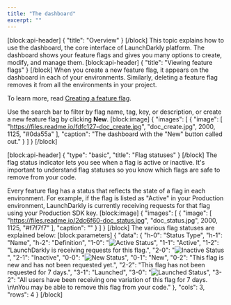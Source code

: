 ```yaml
---
title: "The dashboard"
excerpt: ""
---
```

[block:api-header]
{
  "title": "Overview"
}
[/block]
This topic explains how to use the dashboard, the core interface of LaunchDarkly platform. The dashboard shows your feature flags and gives you many options to create, modify, and manage them.
[block:api-header]
{
  "title": "Viewing feature flags"
}
[/block]
When you create a new feature flag, it appears on the dashboard in each of your environments. Similarly, deleting a feature flag removes it from all the environments in your project.

To learn more, read [Creating a feature flag](doc:creating-a-feature-flag).

Use the search bar to filter by flag name, tag, key, or description, or create a new feature flag by clicking **New**.
[block:image]
{
  "images": [
    {
      "image": [
        "https://files.readme.io/fdfc127-doc_create.jpg",
        "doc_create.jpg",
        2000,
        1125,
        "#0da55a"
      ],
      "caption": "The dashboard with the \"New\" button called out."
    }
  ]
}
[/block]

[block:api-header]
{
  "type": "basic",
  "title": "Flag statuses"
}
[/block]
The flag status indicator lets you see when a flag is active or inactive. It's important to understand flag statuses so you know which flags are safe to remove from your code.

Every feature flag has a status that reflects the state of a flag in each environment. For example, if the flag is listed as "Active" in your Production environment, LaunchDarkly is currently receiving requests for that flag using your Production SDK key.
[block:image]
{
  "images": [
    {
      "image": [
        "https://files.readme.io/2dc6f60-doc_status.jpg",
        "doc_status.jpg",
        2000,
        1125,
        "#f7f7f7"
      ],
      "caption": ""
    }
  ]
}
[/block]
The various flag statuses are explained below:
[block:parameters]
{
  "data": {
    "h-0": "Status Type",
    "h-1": "Name",
    "h-2": "Definition",
    "1-0": "![Active Status](http://i.imgur.com/j3ADAHb.png?1)",
    "1-1": "Active",
    "1-2": "LaunchDarkly is receiving requests for this flag.",
    "2-0": "![Inactive Status](http://i.imgur.com/IvoIydt.png?1)",
    "2-1": "Inactive",
    "0-0": "![New Status](http://i.imgur.com/fd4IkYV.png?1)",
    "0-1": "New",
    "0-2": "This flag is new and has not been requested yet.",
    "2-2": "This flag has not been requested for 7 days.",
    "3-1": "Launched",
    "3-0": "![Launched Status](http://i.imgur.com/vSPuWcU.png?1)",
    "3-2": "All users have been receiving one variation of this flag for 7 days. \n\nYou may be able to remove this flag from your code."
  },
  "cols": 3,
  "rows": 4
}
[/block]